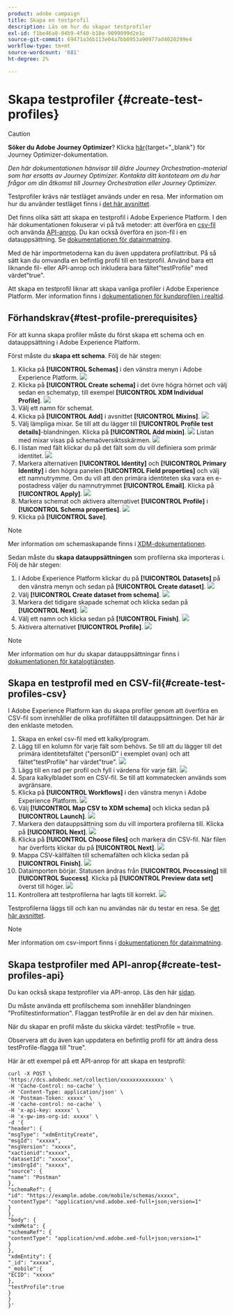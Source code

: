 ```yaml
---
product: adobe campaign
title: Skapa en testprofil
description: Läs om hur du skapar testprofiler
exl-id: f1be46a8-04b9-4f40-b18e-9099099d2e1c
source-git-commit: 69471a36b113e04a7bb0953a90977ad4020299e4
workflow-type: tm+mt
source-wordcount: '681'
ht-degree: 2%

---
```


# Skapa testprofiler {#create-test-profiles}


>[!CAUTION]
>
>**Söker du Adobe Journey Optimizer**? Klicka [här](https://experienceleague.adobe.com/en/docs/journey-optimizer/using/ajo-home){target="_blank"} för Journey Optimizer-dokumentation.
>
>
>_Den här dokumentationen hänvisar till äldre Journey Orchestration-material som har ersatts av Journey Optimizer. Kontakta ditt kontoteam om du har frågor om din åtkomst till Journey Orchestration eller Journey Optimizer._


Testprofiler krävs när testläget används under en resa. Mer information om hur du använder testläget finns i [det här avsnittet](../building-journeys/testing-the-journey.md).

Det finns olika sätt att skapa en testprofil i Adobe Experience Platform. I den här dokumentationen fokuserar vi på två metoder: att överföra en [csv-fil](../building-journeys/creating-test-profiles.md#create-test-profiles-csv) och använda [API-anrop](../building-journeys/creating-test-profiles.md#create-test-profiles-api). Du kan också överföra en json-fil i en datauppsättning. Se [dokumentationen för datainmatning](https://experienceleague.adobe.com/docs/experience-platform/ingestion/tutorials/ingest-batch-data.html#add-data-to-dataset).

Med de här importmetoderna kan du även uppdatera profilattribut. På så sätt kan du omvandla en befintlig profil till en testprofil. Använd bara ett liknande fil- eller API-anrop och inkludera bara fältet&quot;testProfile&quot; med värdet&quot;true&quot;.

Att skapa en testprofil liknar att skapa vanliga profiler i Adobe Experience Platform. Mer information finns i [dokumentationen för kundprofilen i realtid](https://experienceleague.adobe.com/docs/experience-platform/profile/home.html?lang=sv).

## Förhandskrav{#test-profile-prerequisites}

För att kunna skapa profiler måste du först skapa ett schema och en datauppsättning i Adobe Experience Platform.

Först måste du **skapa ett schema**. Följ de här stegen:

1. Klicka på **[!UICONTROL Schemas]** i den vänstra menyn i Adobe Experience Platform.
   ![](../assets/test-profiles-0.png)
1. Klicka på **[!UICONTROL Create schema]** i det övre högra hörnet och välj sedan en schematyp, till exempel **[!UICONTROL XDM Individual Profile]**.
   ![](../assets/test-profiles-1.png)
1. Välj ett namn för schemat.
1. Klicka på **[!UICONTROL Add]** i avsnittet **[!UICONTROL Mixins]**.
   ![](../assets/test-profiles-1-bis.png)
1. Välj lämpliga mixar. Se till att du lägger till **[!UICONTROL Profile test details]**-blandningen. Klicka på **[!UICONTROL Add mixin]**.
   ![](../assets/test-profiles-1-ter.png)
Listan med mixar visas på schemaöversiktsskärmen.
   ![](../assets/test-profiles-2.png)
1. I listan med fält klickar du på det fält som du vill definiera som primär identitet.
   ![](../assets/test-profiles-3.png)
1. Markera alternativen **[!UICONTROL Identity]** och **[!UICONTROL Primary Identity]** i den högra panelen **[!UICONTROL Field properties]** och välj ett namnutrymme. Om du vill att den primära identiteten ska vara en e-postadress väljer du namnutrymmet **[!UICONTROL Email]**. Klicka på **[!UICONTROL Apply]**.
   ![](../assets/test-profiles-4.png)
1. Markera schemat och aktivera alternativet **[!UICONTROL Profile]** i **[!UICONTROL Schema properties]**.
   ![](../assets/test-profiles-5.png)
1. Klicka på **[!UICONTROL Save]**.

>[!NOTE]
>
>Mer information om schemaskapande finns i [XDM-dokumentationen](https://experienceleague.adobe.com/docs/experience-platform/xdm/ui/resources/schemas.html#prerequisites).

Sedan måste du **skapa datauppsättningen** som profilerna ska importeras i. Följ de här stegen:

1. I Adobe Experience Platform klickar du på **[!UICONTROL Datasets]** på den vänstra menyn och sedan på **[!UICONTROL Create dataset]**.
   ![](../assets/test-profiles-6.png)
1. Välj **[!UICONTROL Create dataset from schema]**.
   ![](../assets/test-profiles-7.png)
1. Markera det tidigare skapade schemat och klicka sedan på **[!UICONTROL Next]**.
   ![](../assets/test-profiles-8.png)
1. Välj ett namn och klicka sedan på **[!UICONTROL Finish]**.
   ![](../assets/test-profiles-9.png)
1. Aktivera alternativet **[!UICONTROL Profile]**.
   ![](../assets/test-profiles-10.png)

>[!NOTE]
>
> Mer information om hur du skapar datauppsättningar finns i [dokumentationen för katalogtjänsten](https://experienceleague.adobe.com/docs/experience-platform/catalog/datasets/user-guide.html#getting-started).

## Skapa en testprofil med en CSV-fil{#create-test-profiles-csv}

I Adobe Experience Platform kan du skapa profiler genom att överföra en CSV-fil som innehåller de olika profilfälten till datauppsättningen. Det här är den enklaste metoden.

1. Skapa en enkel csv-fil med ett kalkylprogram.
1. Lägg till en kolumn för varje fält som behövs. Se till att du lägger till det primära identitetsfältet (&quot;personID&quot; i exemplet ovan) och att fältet&quot;testProfile&quot; har värdet&quot;true&quot;.
   ![](../assets/test-profiles-11.png)
1. Lägg till en rad per profil och fyll i värdena för varje fält.
   ![](../assets/test-profiles-12.png)
1. Spara kalkylbladet som en CSV-fil. Se till att kommatecken används som avgränsare.
1. Klicka på **[!UICONTROL Workflows]** i den vänstra menyn i Adobe Experience Platform.
   ![](../assets/test-profiles-14.png)
1. Välj **[!UICONTROL Map CSV to XDM schema]** och klicka sedan på **[!UICONTROL Launch]**.
   ![](../assets/test-profiles-16.png)
1. Markera den datauppsättning som du vill importera profilerna till. Klicka på **[!UICONTROL Next]**.
   ![](../assets/test-profiles-17.png)
1. Klicka på **[!UICONTROL Choose files]** och markera din CSV-fil. När filen har överförts klickar du på **[!UICONTROL Next]**.
   ![](../assets/test-profiles-18.png)
1. Mappa CSV-källfälten till schemafälten och klicka sedan på **[!UICONTROL Finish]**.
   ![](../assets/test-profiles-19.png)
1. Dataimporten börjar. Statusen ändras från **[!UICONTROL Processing]** till **[!UICONTROL Success]**. Klicka på **[!UICONTROL Preview data set]** överst till höger.
   ![](../assets/test-profiles-20.png)
1. Kontrollera att testprofilerna har lagts till korrekt.
   ![](../assets/test-profiles-21.png)

Testprofilerna läggs till och kan nu användas när du testar en resa. Se [det här avsnittet](../building-journeys/testing-the-journey.md).
>[!NOTE]
>
> Mer information om csv-import finns i [dokumentationen för datainmatning](https://experienceleague.adobe.com/docs/experience-platform/ingestion/tutorials/map-a-csv-file.html#tutorials).

## Skapa testprofiler med API-anrop{#create-test-profiles-api}

Du kan också skapa testprofiler via API-anrop. Läs den här [sidan](https://experienceleague.adobe.com/docs/experience-platform/profile/home.html?lang=sv).

Du måste använda ett profilschema som innehåller blandningen &quot;Profiltestinformation&quot;. Flaggan testProfile är en del av den här mixinen.

När du skapar en profil måste du skicka värdet: testProfile = true.

Observera att du även kan uppdatera en befintlig profil för att ändra dess testProfile-flagga till &quot;true&quot;.

Här är ett exempel på ett API-anrop för att skapa en testprofil:

```
curl -X POST \
'https://dcs.adobedc.net/collection/xxxxxxxxxxxxxx' \
-H 'Cache-Control: no-cache' \
-H 'Content-Type: application/json' \
-H 'Postman-Token: xxxxx' \
-H 'cache-control: no-cache' \
-H 'x-api-key: xxxxx' \
-H 'x-gw-ims-org-id: xxxxx' \
-d '{
"header": {
"msgType": "xdmEntityCreate",
"msgId": "xxxxx",
"msgVersion": "xxxxx",
"xactionid":"xxxxx",
"datasetId": "xxxxx",
"imsOrgId": "xxxxx",
"source": {
"name": "Postman"
},
"schemaRef": {
"id": "https://example.adobe.com/mobile/schemas/xxxxx",
"contentType": "application/vnd.adobe.xed-full+json;version=1"
}
},
"body": {
"xdmMeta": {
"schemaRef": {
"contentType": "application/vnd.adobe.xed-full+json;version=1"
}
},
"xdmEntity": {
"_id": "xxxxx",
"_mobile":{
"ECID": "xxxxx"
},
"testProfile":true
}
}
}'
```
